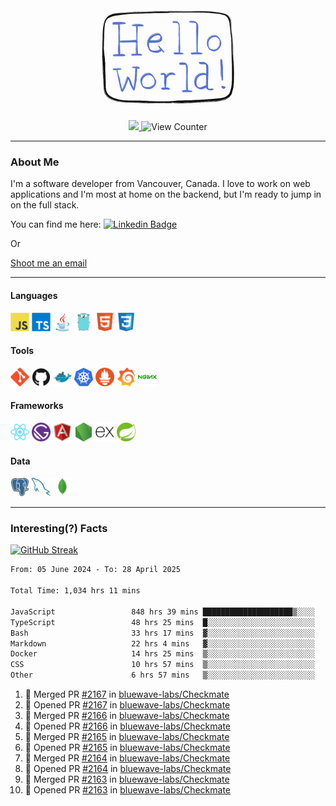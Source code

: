 <div align="center">
    <img src="./img/hello_world.webp" height="200px" width="">
    <div>
        <a href="https://www.linkedin.com/in/ajhollid">
            <img src="https://img.shields.io/badge/LinkedIn-blue"/>
        </a>
        <img src="https://komarev.com/ghpvc/?username=ajhollid&color=yellow" alt="View Counter">
    </div>
</div>

---

### About Me

I'm a software developer from Vancouver, Canada. I love to work on web applications and I'm most at home on the backend, but I'm ready to jump in on the full stack.

You can find me here: [![Linkedin Badge](https://img.shields.io/badge/-ajhollid-blue?style=flat&logo=Linkedin&logoColor=white)](https://www.linkedin.com/in/ajhollid)

Or

[Shoot me an email](mailto:ajhollid@gmail.com)

---

#### Languages

<div>
    <img src="./img/devicons/javascript-original.svg" width=30 height=30 alt="JavaScript">
    <img src="/img/devicons/typescript-original.svg" width=30 height=30 alt="TypeScript">
    <img src="./img/devicons/java-original.svg" width=30 height=30 alt="Java">
    <img src="./img/devicons/go-original.svg" width=30 height=30 alt="Golang">
    <img src="./img/devicons/html5-original.svg" width=30 height=30 alt="HTML 5">
    <img src="./img/devicons/css3-original.svg" width=30 height=30 alt="CSS 3">
</div>

#### Tools

<div>
    <img src="./img/devicons/git-original.svg" width=30 height=30 alt="Git">
    <img src="./img/devicons/github-original.svg" width=30 height=30 alt="Github">
    <img src="./img/devicons/docker-original.svg" width=30 
    height=30 alt="Docker">
    <img src="./img/devicons/kubernetes-original.svg" width=30 height=30 alt="K8">
    <img src="./img/devicons/prometheus-original.svg" width=30 height=30 alt="Prometheus">
    <img src="./img/devicons/grafana-original.svg" width=30 height=30 alt="Grafana">
    <img src="./img/devicons/nginx-original.svg" width=30 height=30 alt="Nginx">
</div>

#### Frameworks

<div>
    <img src="./img/devicons/react-original.svg" width=30 height=30 alt="React">
    <img src="./img/devicons/gatsby-original.svg" width=30 height=30 alt="Gatsby">
    <img src="./img/devicons/angularjs-original.svg" width=30 height=30 alt="AngularJS">
    <img src="./img/devicons/nodejs-original.svg" width=30 height=30 alt="NodeJS">
    <img src="./img/devicons/express-original.svg" width=30 height=30 alt="Express">
    <img src="./img/devicons/spring-original.svg" width=30 height=30 alt="Spring">
</div>

#### Data

<div>
    <img src="./img/devicons/postgresql-original.svg" width=30 height=30 alt="Postgresql">
    <img src="./img/devicons/mysql-original.svg" width=30 height=30 alt="Mysql">
    <img src="./img/devicons/mongodb-original.svg" width=30 height=30 alt="MongoDB">
</div>

---

### Interesting(?) Facts

[![GitHub Streak](http://github-readme-streak-stats.herokuapp.com?user=ajhollid)](https://git.io/streak-stats)

 <!--START_SECTION:waka-->

```txt
From: 05 June 2024 - To: 28 April 2025

Total Time: 1,034 hrs 11 mins

JavaScript                 848 hrs 39 mins ████████████████████▒░░░░   81.51 %
TypeScript                 48 hrs 25 mins  █░░░░░░░░░░░░░░░░░░░░░░░░   04.65 %
Bash                       33 hrs 17 mins  ▓░░░░░░░░░░░░░░░░░░░░░░░░   03.20 %
Markdown                   22 hrs 4 mins   ▓░░░░░░░░░░░░░░░░░░░░░░░░   02.12 %
Docker                     14 hrs 25 mins  ▒░░░░░░░░░░░░░░░░░░░░░░░░   01.39 %
CSS                        10 hrs 57 mins  ▒░░░░░░░░░░░░░░░░░░░░░░░░   01.05 %
Other                      6 hrs 57 mins   ▒░░░░░░░░░░░░░░░░░░░░░░░░   00.67 %
```

<!--END_SECTION:waka-->


<!--START_SECTION:activity-->
1. 🎉 Merged PR [#2167](https://github.com/bluewave-labs/Checkmate/pull/2167) in [bluewave-labs/Checkmate](https://github.com/bluewave-labs/Checkmate)
2. 💪 Opened PR [#2167](https://github.com/bluewave-labs/Checkmate/pull/2167) in [bluewave-labs/Checkmate](https://github.com/bluewave-labs/Checkmate)
3. 🎉 Merged PR [#2166](https://github.com/bluewave-labs/Checkmate/pull/2166) in [bluewave-labs/Checkmate](https://github.com/bluewave-labs/Checkmate)
4. 💪 Opened PR [#2166](https://github.com/bluewave-labs/Checkmate/pull/2166) in [bluewave-labs/Checkmate](https://github.com/bluewave-labs/Checkmate)
5. 🎉 Merged PR [#2165](https://github.com/bluewave-labs/Checkmate/pull/2165) in [bluewave-labs/Checkmate](https://github.com/bluewave-labs/Checkmate)
6. 💪 Opened PR [#2165](https://github.com/bluewave-labs/Checkmate/pull/2165) in [bluewave-labs/Checkmate](https://github.com/bluewave-labs/Checkmate)
7. 🎉 Merged PR [#2164](https://github.com/bluewave-labs/Checkmate/pull/2164) in [bluewave-labs/Checkmate](https://github.com/bluewave-labs/Checkmate)
8. 💪 Opened PR [#2164](https://github.com/bluewave-labs/Checkmate/pull/2164) in [bluewave-labs/Checkmate](https://github.com/bluewave-labs/Checkmate)
9. 🎉 Merged PR [#2163](https://github.com/bluewave-labs/Checkmate/pull/2163) in [bluewave-labs/Checkmate](https://github.com/bluewave-labs/Checkmate)
10. 💪 Opened PR [#2163](https://github.com/bluewave-labs/Checkmate/pull/2163) in [bluewave-labs/Checkmate](https://github.com/bluewave-labs/Checkmate)
<!--END_SECTION:activity-->
